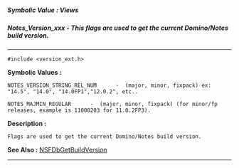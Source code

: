##### Symbolic Value : Views
##### Notes_Version_xxx - This flags are used to get the current Domino/Notes build version.
---
```
#include <version_ext.h>
```

**Symbolic Values :**

	NOTES_VERSION_STRING_REL_NUM	  -  (major, minor, fixpack) ex: "14.5", "14.0", "14.0FP1","12.0.2", etc..

	NOTES_MAJMIN_REGULAR	  -  (major, minor, fixpack) (for minor/fp releases, example is 11000203 for 11.0.2FP3).

**Description :**

	Flags are used to get the current Domino/Notes build version.

**See Also :**
[NSFDbGetBuildVersion](/domino-c-api-docs/reference/Func/NSFDbGetBuildVersion)

---
